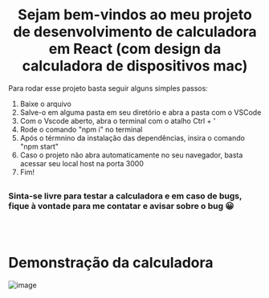 <h1 align="center">Sejam bem-vindos ao meu projeto de desenvolvimento de calculadora em React (com design da calculadora de dispositivos mac)</h1>

Para rodar esse projeto basta seguir alguns simples passos:

<ol>
  <li>Baixe o arquivo</li>
  <li>Salve-o em alguma pasta em seu diretório e abra a pasta com o VSCode</li>
  <li>Com o Vscode aberto, abra o terminal com o atalho Ctrl + '</li>
  <li>Rode o comando "npm i" no terminal</li>
  <li>Após o térmnino da instalação das dependências, insira o comando "npm start"</li>
  <li>Caso o projeto não abra automaticamente no seu navegador, basta acessar seu local host na porta 3000</li>
  <li>Fim!</li>
</ol>

##

<h3>Sinta-se livre para testar a calculadora e em caso de bugs, fique à vontade para me contatar e avisar sobre o bug 😀</h3>

##

<br />

<h1>Demonstração da calculadora</h1>


![image](https://github.com/brunno-moreno/Calculadora-React/assets/100888086/fd879505-b4ad-42f2-b525-1d28c0b1db36)
